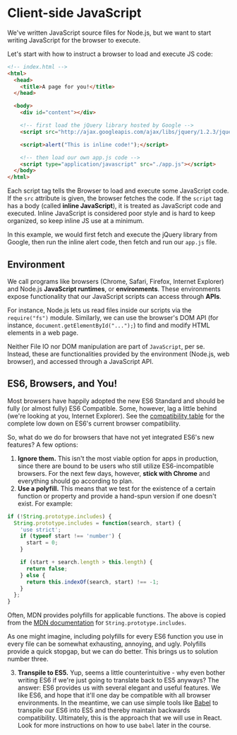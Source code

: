 # Client-side JavaScript

We've written JavaScript source files for Node.js, but we want to start
writing JavaScript for the browser to execute.

Let's start with how to instruct a browser to load and execute JS code:

```html
<!-- index.html -->
<html>
  <head>
    <title>A page for you!</title>
  </head>

  <body>
    <div id="content"></div>

    <!-- first load the jQuery library hosted by Google -->
    <script src="http://ajax.googleapis.com/ajax/libs/jquery/1.2.3/jquery.js"></script>

    <script>alert("This is inline code!");</script>

    <!-- then load our own app.js code -->
    <script type="application/javascript" src="./app.js"></script>
  </body>
</html>
```

Each script tag tells the Browser to load and execute some JavaScript
code. If the `src` attribute is given, the browser fetches the code.
If the `script` tag has a body (called **inline JavaScript**), it is
treated as JavaScript code and executed. Inline JavaScript is
considered poor style and is hard to keep organized, so keep inline JS
use at a minimum.

In this example, we would first fetch and execute the jQuery library
from Google, then run the inline alert code, then fetch and run our
`app.js` file.

## Environment

We call programs like browsers (Chrome, Safari, Firefox, Internet
Explorer) and Node.js **JavaScript runtimes**, or **environments**.
These environments expose functionality that our JavaScript scripts can access through **APIs**.

For instance, Node.js lets us read files inside our scripts via
the `require("fs")` module. Similarly, we can use the browser's
DOM API (for instance, `document.getElementById("...");`) to find and
modify HTML elements in a web page.

Neither File IO nor DOM manipulation are part of `JavaScript`, per se. Instead, these are functionalities provided by the environment (Node.js, web browser), and accessed through a JavaScript API.

## ES6, Browsers, and You!

Most browsers have happily adopted the new ES6 Standard and should be fully (or almost fully) ES6 Compatible. Some, however, lag a little behind (we're looking at you, Internet Explorer). See the [compatibility table][compatibility-table] for the complete low down on ES6's current browser compatibility.

So, what do we do for browsers that have not yet integrated ES6's new features? A few options:

1. **Ignore them.** This isn't the most viable option for apps in production, since there are bound to be users who still utilize ES6-incompatible browsers. For the next few days, however, **stick with Chrome** and everything should go according to plan.
2. **Use a polyfill.** This means that we test for the existence of a certain function or property and provide a hand-spun version if one doesn't exist. For example:

```JavaScript
if (!String.prototype.includes) {
  String.prototype.includes = function(search, start) {
    'use strict';
    if (typeof start !== 'number') {
      start = 0;
    }

    if (start + search.length > this.length) {
      return false;
    } else {
      return this.indexOf(search, start) !== -1;
    }
  };
}
```

Often, MDN provides polyfills for applicable functions. The above is copied from the [MDN documentation][mdn-includes] for `String.prototype.includes`.

As one might imagine, including polyfills for every ES6 function you use in every file can be somewhat exhausting, annoying, and ugly. Polyfills provide a quick stopgap, but we can do better. This brings us to solution number three.

3. **Transpile to ES5.** Yup, seems a little counterintuitive - why even bother writing ES6 if we're just going to translate back to ES5 anyways? The answer: ES6 provides us with several elegant and useful features. We like ES6, and hope that it'll one day be compatible with all browser environments. In the meantime, we can use simple tools like [Babel][babel] to transpile our ES6 into ES5 and thereby maintain backwards compatibility. Ultimately, this is the approach that we will use in React. Look for more instructions on how to use `babel` later in the course. 

[compatibility-table]: https://kangax.github.io/compat-table/es6/
[mdn-includes]: https://developer.mozilla.org/en-US/docs/Web/JavaScript/Reference/Global_Objects/String/includes
[babel]: https://babeljs.io/
